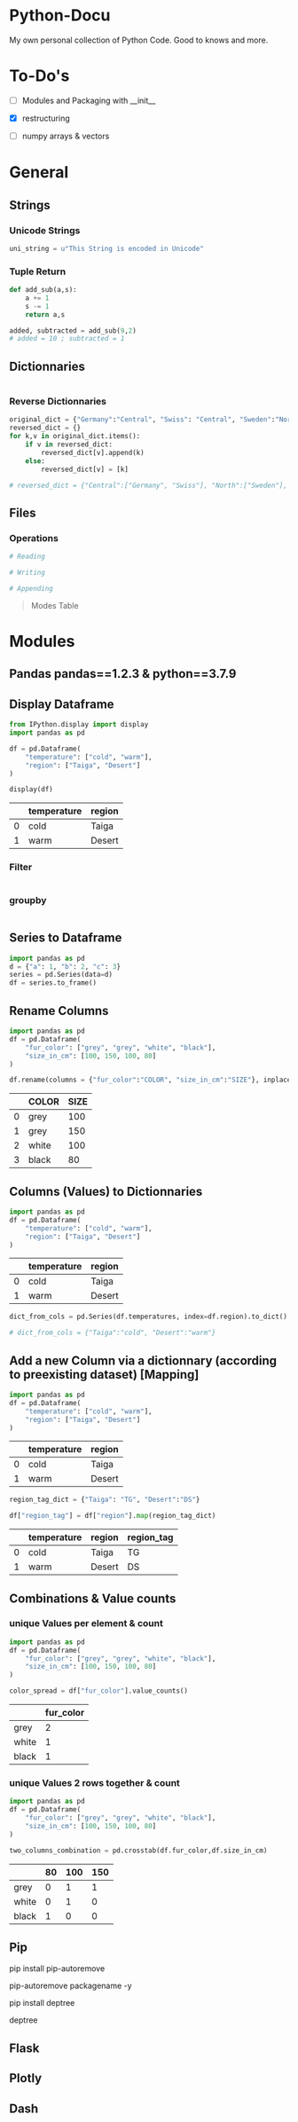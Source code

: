 # Python-Docu
My own personal collection of Python Code. Good to knows and more.

# To-Do's
- [ ] Modules and Packaging with \_\_init__
- [X] restructuring
- [ ] numpy arrays & vectors


# General

## Strings

### **Unicode Strings**
```python
uni_string = u"This String is encoded in Unicode"
```

### **Tuple Return**
```Python
def add_sub(a,s):
    a += 1
    s -= 1
    return a,s

added, subtracted = add_sub(9,2)
# added = 10 ; subtracted = 1
```

## Dictionnaries 
```Python

```

### Reverse Dictionnaries
```Python
original_dict = {"Germany":"Central", "Swiss": "Central", "Sweden":"North", "Italy":"South"}
reversed_dict = {}
for k,v in original_dict.items():
    if v in reversed_dict:
        reversed_dict[v].append(k)
    else:
        reversed_dict[v] = [k]

# reversed_dict = {"Central":["Germany", "Swiss"], "North":["Sweden"], "South":["Italy"]}
```

## Files

### **Operations**
```python
# Reading
```

```python
# Writing
```

```python
# Appending
```

> Modes Table

# Modules

## Pandas pandas==1.2.3 & python==3.7.9

## Display Dataframe
```Python
from IPython.display import display
import pandas as pd

df = pd.Dataframe(
    "temperature": ["cold", "warm"],
    "region": ["Taiga", "Desert"]
)

display(df)
```

|   | temperature | region |
|---|-------------|--------|
| 0 | cold        | Taiga  |
| 1 | warm        | Desert |

### **Filter**
```Python

```

### **groupby**
```Python

```

## Series to Dataframe
```Python
import pandas as pd
d = {"a": 1, "b": 2, "c": 3}
series = pd.Series(data=d)
df = series.to_frame()
```

## Rename Columns
```Python
import pandas as pd
df = pd.Dataframe(
    "fur_color": ["grey", "grey", "white", "black"],
    "size_in_cm": [100, 150, 100, 80]
)

df.rename(columns = {"fur_color":"COLOR", "size_in_cm":"SIZE"}, inplace = True)
```

|   | COLOR | SIZE |
|---|-------|------|
| 0 | grey  | 100  |
| 1 | grey  | 150  |
| 2 | white | 100  |
| 3 | black | 80   |

## Columns (Values) to Dictionnaries
```Python
import pandas as pd
df = pd.Dataframe(
    "temperature": ["cold", "warm"],
    "region": ["Taiga", "Desert"]
)
```

|   | temperature | region |
|---|-------------|--------|
| 0 | cold        | Taiga  |
| 1 | warm        | Desert |

```Python
dict_from_cols = pd.Series(df.temperatures, index=df.region).to_dict()

# dict_from_cols = {"Taiga":"cold", "Desert":"warm"}
```

## Add a new Column via a dictionnary (according to preexisting dataset) [Mapping]
```Python
import pandas as pd
df = pd.Dataframe(
    "temperature": ["cold", "warm"],
    "region": ["Taiga", "Desert"]
)
```

|   | temperature | region |
|---|-------------|--------|
| 0 | cold        | Taiga  |
| 1 | warm        | Desert |

```Python
region_tag_dict = {"Taiga": "TG", "Desert":"DS"}

df["region_tag"] = df["region"].map(region_tag_dict)
```

|   | temperature | region | region_tag |
|---|-------------|--------|------------|
| 0 | cold        | Taiga  | TG         |
| 1 | warm        | Desert | DS         |

## Combinations & Value counts

### **unique Values per element & count**
```Python
import pandas as pd
df = pd.Dataframe(
    "fur_color": ["grey", "grey", "white", "black"],
    "size_in_cm": [100, 150, 100, 80]
)

color_spread = df["fur_color"].value_counts()
```

|       | fur_color |
|-------|-----------|
| grey  | 2         |
| white | 1         |
| black | 1         |

### **unique Values 2 rows together & count**
```Python
import pandas as pd
df = pd.Dataframe(
    "fur_color": ["grey", "grey", "white", "black"],
    "size_in_cm": [100, 150, 100, 80]
)

two_columns_combination = pd.crosstab(df.fur_color,df.size_in_cm)
```

|       | 80 | 100 | 150 |
|-------|----|-----|-----|
| grey  | 0  | 1   | 1   |
| white | 0  | 1   | 0   |
| black | 1  | 0   | 0   |

## Pip

pip install pip-autoremove

pip-autoremove packagename -y


pip install deptree

deptree

## Flask

## Plotly

## Dash
